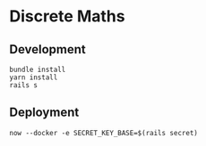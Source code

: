 # Discrete Maths

## Development

```
bundle install
yarn install
rails s
```

## Deployment

```
now --docker -e SECRET_KEY_BASE=$(rails secret)
```
